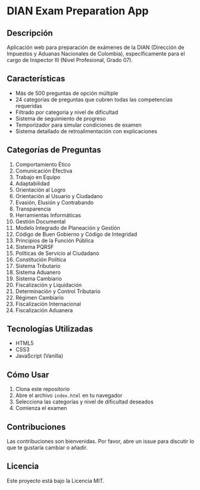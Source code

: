 # DIAN Exam Preparation App

## Descripción
Aplicación web para preparación de exámenes de la DIAN (Dirección de Impuestos y Aduanas Nacionales de Colombia), específicamente para el cargo de Inspector III (Nivel Profesional, Grado 07).

## Características
- Más de 500 preguntas de opción múltiple
- 24 categorías de preguntas que cubren todas las competencias requeridas
- Filtrado por categoría y nivel de dificultad
- Sistema de seguimiento de progreso
- Temporizador para simular condiciones de examen
- Sistema detallado de retroalimentación con explicaciones

## Categorías de Preguntas
1. Comportamiento Ético
2. Comunicación Efectiva
3. Trabajo en Equipo
4. Adaptabilidad
5. Orientación al Logro
6. Orientación al Usuario y Ciudadano
7. Evasión, Elusión y Contrabando
8. Transparencia
9. Herramientas Informáticas
10. Gestión Documental
11. Modelo Integrado de Planeación y Gestión
12. Código de Buen Gobierno y Código de Integridad
13. Principios de la Función Pública
14. Sistema PQRSF
15. Políticas de Servicio al Ciudadano
16. Constitución Política
17. Sistema Tributario
18. Sistema Aduanero
19. Sistema Cambiario
20. Fiscalización y Liquidación
21. Determinación y Control Tributario
22. Régimen Cambiario
23. Fiscalización Internacional
24. Fiscalización Aduanera

## Tecnologías Utilizadas
- HTML5
- CSS3
- JavaScript (Vanilla)

## Cómo Usar
1. Clona este repositorio
2. Abre el archivo `index.html` en tu navegador
3. Selecciona las categorías y nivel de dificultad deseados
4. Comienza el examen

## Contribuciones
Las contribuciones son bienvenidas. Por favor, abre un issue para discutir lo que te gustaría cambiar o añadir.

## Licencia
Este proyecto está bajo la Licencia MIT.